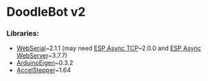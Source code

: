 # DoodleBot v2

### Libraries:
- [WebSerial](https://github.com/ayushsharma82/WebSerial)~2.1.1 (may need [ESP Async TCP](https://github.com/ESP32Async/ESPAsyncTCP)~2.0.0 and [ESP Async WebServer](https://github.com/ESP32Async/ESPAsyncWebServer)~3.7.7)
- [ArduinoEigen](https://github.com/hideakitai/ArduinoEigen)~0.3.2
- [AccelStepper](http://www.airspayce.com/mikem/arduino/AccelStepper/)~1.64
